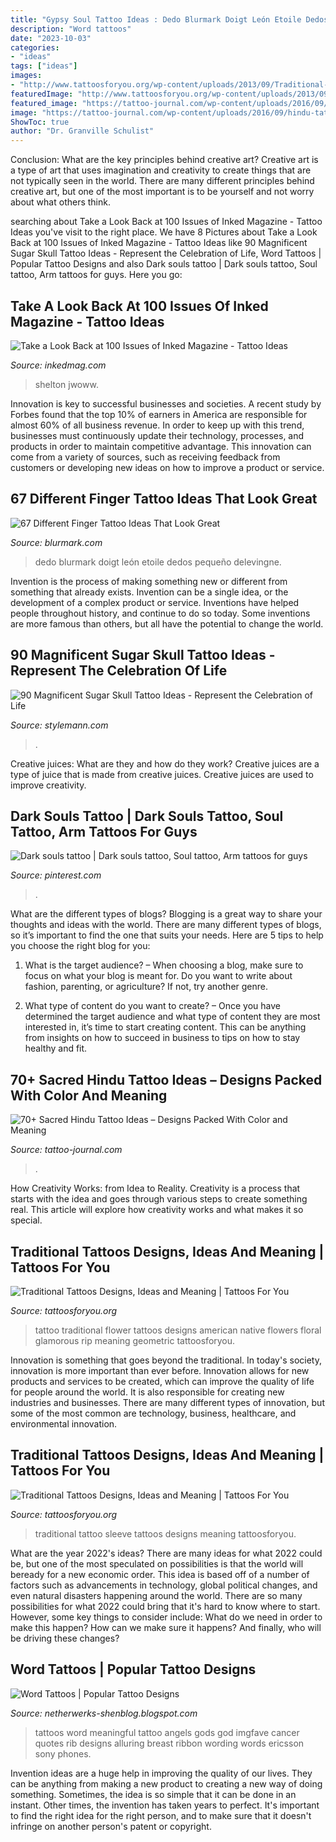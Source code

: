 ```yaml
---
title: "Gypsy Soul Tattoo Ideas : Dedo Blurmark Doigt León Etoile Dedos Pequeño Delevingne"
description: "Word tattoos"
date: "2023-10-03"
categories:
- "ideas"
tags: ["ideas"]
images:
- "http://www.tattoosforyou.org/wp-content/uploads/2013/09/Traditional-Tattoo-Sleeve.jpg"
featuredImage: "http://www.tattoosforyou.org/wp-content/uploads/2013/09/Traditional-Flower-Tattoo.jpg"
featured_image: "https://tattoo-journal.com/wp-content/uploads/2016/09/hindu-tattoo38.jpg"
image: "https://tattoo-journal.com/wp-content/uploads/2016/09/hindu-tattoo38.jpg"
ShowToc: true
author: "Dr. Granville Schulist"
---
```



Conclusion: What are the key principles behind creative art?
Creative art is a type of art that uses imagination and creativity to create things that are not typically seen in the world. There are many different principles behind creative art, but one of the most important is to be yourself and not worry about what others think.

	

		
searching about Take a Look Back at 100 Issues of Inked Magazine - Tattoo Ideas you've visit to the right place. We have 8 Pictures about Take a Look Back at 100 Issues of Inked Magazine - Tattoo Ideas like 90 Magnificent Sugar Skull Tattoo Ideas - Represent the Celebration of Life, Word Tattoos | Popular Tattoo Designs and also Dark souls tattoo | Dark souls tattoo, Soul tattoo, Arm tattoos for guys. Here you go:
		
    
## Take A Look Back At 100 Issues Of Inked Magazine - Tattoo Ideas

<img loading=lazy src="https://www.inkedmag.com/.image/c_limit%2Ccs_srgb%2Cfl_progressive%2Cq_auto:good%2Cw_700/MTY3MzMxMDEwNzU2MTU5MzEz/78.jpg" onerror="this.onerror=null;this.src='https://tse2.mm.bing.net/th?id=OIP.zplzqnC8mqjaMYjOJSVpgQAAAA&amp;pid=15.1';" alt="Take a Look Back at 100 Issues of Inked Magazine - Tattoo Ideas">

_Source: inkedmag.com_

>shelton jwoww. 

	

Innovation is key to successful businesses and societies. A recent study by Forbes found that the top 10% of earners in America are responsible for almost 60% of all business revenue. In order to keep up with this trend, businesses must continuously update their technology, processes, and products in order to maintain competitive advantage. This innovation can come from a variety of sources, such as receiving feedback from customers or developing new ideas on how to improve a product or service.

    
## 67 Different Finger Tattoo Ideas That Look Great

<img loading=lazy src="https://www.blurmark.com/wp-content/uploads/2017/05/Little-Lion-Finger-Tattoo.jpg" onerror="this.onerror=null;this.src='https://tse4.mm.bing.net/th?id=OIP.K33EgB6ingCLarKCjC0fHgHaHa&amp;pid=15.1';" alt="67 Different Finger Tattoo Ideas That Look Great">

_Source: blurmark.com_

>dedo blurmark doigt león etoile dedos pequeño delevingne. 

	

Invention is the process of making something new or different from something that already exists. Invention can be a single idea, or the development of a complex product or service. Inventions have helped people throughout history, and continue to do so today. Some inventions are more famous than others, but all have the potential to change the world.

    
## 90 Magnificent Sugar Skull Tattoo Ideas - Represent The Celebration Of Life

<img loading=lazy src="https://stylemann.com/wp-content/uploads/2016/11/13-24-650x650.jpg" onerror="this.onerror=null;this.src='https://tse2.mm.bing.net/th?id=OIP.-ANTZ7QzDYFTBeoIf0EZrAHaHa&amp;pid=15.1';" alt="90 Magnificent Sugar Skull Tattoo Ideas - Represent the Celebration of Life">

_Source: stylemann.com_

>. 

	

Creative juices: What are they and how do they work?
Creative juices are a type of juice that is made from creative juices. Creative juices are used to improve creativity.

    
## Dark Souls Tattoo | Dark Souls Tattoo, Soul Tattoo, Arm Tattoos For Guys

<img loading=lazy src="https://i.pinimg.com/736x/f6/50/91/f65091fc1be7c659a2901a5fef324608.jpg" onerror="this.onerror=null;this.src='https://tse3.mm.bing.net/th?id=OIP.d6QPcMjwpmjujru5sJSgOgHaHa&amp;pid=15.1';" alt="Dark souls tattoo | Dark souls tattoo, Soul tattoo, Arm tattoos for guys">

_Source: pinterest.com_

>. 

	

What are the different types of blogs?
Blogging is a great way to share your thoughts and ideas with the world. There are many different types of blogs, so it’s important to find the one that suits your needs. Here are 5 tips to help you choose the right blog for you: 
1. What is the target audience? – When choosing a blog, make sure to focus on what your blog is meant for. Do you want to write about fashion, parenting, or agriculture? If not, try another genre. 

2. What type of content do you want to create? – Once you have determined the target audience and what type of content they are most interested in, it’s time to start creating content. This can be anything from insights on how to succeed in business to tips on how to stay healthy and fit. 


    
## 70+ Sacred Hindu Tattoo Ideas – Designs Packed With Color And Meaning

<img loading=lazy src="https://tattoo-journal.com/wp-content/uploads/2016/09/hindu-tattoo38.jpg" onerror="this.onerror=null;this.src='https://tse2.mm.bing.net/th?id=OIP.Np7kR5YZW2M43kzRlWuYrgHaFj&amp;pid=15.1';" alt="70+ Sacred Hindu Tattoo Ideas – Designs Packed With Color and Meaning">

_Source: tattoo-journal.com_

>. 

	

How Creativity Works: from Idea to Reality.
Creativity is a process that starts with the idea and goes through various steps to create something real. This article will explore how creativity works and what makes it so special.

    
## Traditional Tattoos Designs, Ideas And Meaning | Tattoos For You

<img loading=lazy src="http://www.tattoosforyou.org/wp-content/uploads/2013/09/Traditional-Flower-Tattoo.jpg" onerror="this.onerror=null;this.src='https://tse2.mm.bing.net/th?id=OIP.UGuSxyO3PyFKQLApVmjghgHaKX&amp;pid=15.1';" alt="Traditional Tattoos Designs, Ideas and Meaning | Tattoos For You">

_Source: tattoosforyou.org_

>tattoo traditional flower tattoos designs american native flowers floral glamorous rip meaning geometric tattoosforyou. 

	

Innovation is something that goes beyond the traditional. In today's society, innovation is more important than ever before. Innovation allows for new products and services to be created, which can improve the quality of life for people around the world. It is also responsible for creating new industries and businesses. There are many different types of innovation, but some of the most common are technology, business, healthcare, and environmental innovation.

    
## Traditional Tattoos Designs, Ideas And Meaning | Tattoos For You

<img loading=lazy src="http://www.tattoosforyou.org/wp-content/uploads/2013/09/Traditional-Tattoo-Sleeve.jpg" onerror="this.onerror=null;this.src='https://tse1.mm.bing.net/th?id=OIP.Vjnp2nfe9z0ZWGuIhaBlmwHaJ4&amp;pid=15.1';" alt="Traditional Tattoos Designs, Ideas and Meaning | Tattoos For You">

_Source: tattoosforyou.org_

>traditional tattoo sleeve tattoos designs meaning tattoosforyou. 

	

What are the year 2022's ideas?
There are many ideas for what 2022 could be, but one of the most speculated on possibilities is that the world will beready for a new economic order. This idea is based off of a number of factors such as advancements in technology, global political changes, and even natural disasters happening around the world. There are so many possibilities for what 2022 could bring that it's hard to know where to start. However, some key things to consider include: What do we need in order to make this happen? How can we make sure it happens? And finally, who will be driving these changes?

    
## Word Tattoos | Popular Tattoo Designs

<img loading=lazy src="http://2.bp.blogspot.com/-C-q9f55-REg/UQZhQBAOLOI/AAAAAAAAPQY/SYTi-bre4A0/s1600/meaningful-word-tattoos-4.jpg" onerror="this.onerror=null;this.src='https://tse1.mm.bing.net/th?id=OIP.qm5t_-C27QF3Zp01sZ5RBgHaJ-&amp;pid=15.1';" alt="Word Tattoos | Popular Tattoo Designs">

_Source: netherwerks-shenblog.blogspot.com_

>tattoos word meaningful tattoo angels gods god imgfave cancer quotes rib designs alluring breast ribbon wording words ericsson sony phones. 

	

Invention ideas are a huge help in improving the quality of our lives. They can be anything from making a new product to creating a new way of doing something. Sometimes, the idea is so simple that it can be done in an instant. Other times, the invention has taken years to perfect. It's important to find the right idea for the right person, and to make sure that it doesn't infringe on another person's patent or copyright.

